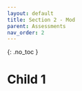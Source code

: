 ```yaml
---
layout: default
title: Section 2 - Mod
parent: Assessments
nav_order: 2
---
```


{: .no_toc }

# Child 1
